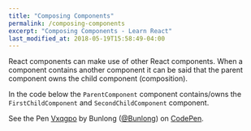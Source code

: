 ```yaml
---
title: "Composing Components"
permalink: /composing-components
excerpt: "Composing Components - Learn React"
last_modified_at: 2018-05-19T15:58:49-04:00
---
```


React components can make use of other React components. When a component contains another component it can be said that the parent component owns the child component (composition).

In the code below the `ParentComponent` component contains/owns the `FirstChildComponent` and `SecondChildComponent` component.

<p data-height="265" data-theme-id="dark" data-slug-hash="Vxqgpo" data-default-tab="js,result" data-user="Bunlong" data-embed-version="2" data-pen-title="Vxqgpo" class="codepen">See the Pen <a href="https://codepen.io/Bunlong/pen/Vxqgpo/">Vxqgpo</a> by Bunlong (<a href="https://codepen.io/Bunlong">@Bunlong</a>) on <a href="https://codepen.io">CodePen</a>.</p>
<script async src="https://static.codepen.io/assets/embed/ei.js"></script>
